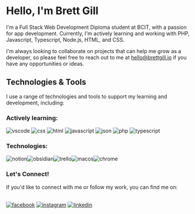# Hello, I'm Brett Gill

I'm a Full Stack Web Development Diploma student at BCIT, with a passion for app development. Currently, I'm actively learning and working with PHP, Javascript, Typescript, Node.js, HTML, and CSS.

I'm always looking to collaborate on projects that can help me grow as a developer, so please feel free to reach out to me at hello@brettgill.io if you have any opportunities or ideas.

## Technologies & Tools

I use a range of technologies and tools to support my learning and development, including:

### Actively learning:

<span style="display: inline-block;"><img src="https://img.shields.io/badge/VSCode-0078D4?style=for-the-badge&logo=visual%20studio%20code&logoColor=white" alt="vscode"></span>
<span style="display: inline-block;"><img src="https://img.shields.io/badge/CSS3-1572B6?style=for-the-badge&logo=css3&logoColor=white" alt="css"></span>
<span style="display: inline-block;"><img src="https://img.shields.io/badge/HTML5-E34F26?style=for-the-badge&logo=html5&logoColor=white" alt="html"></span>
<span style="display: inline-block;"><img src="https://img.shields.io/badge/JavaScript-323330?style=for-the-badge&logo=javascript&logoColor=F7DF1E" alt="javascript"></span>
<span style="display: inline-block;"><img src="https://img.shields.io/badge/json-5E5C5C?style=for-the-badge&logo=json&logoColor=white" alt="json"></span>
<span style="display: inline-block;"><img src="https://img.shields.io/badge/PHP-777BB4?style=for-the-badge&logo=php&logoColor=white" alt="php"></span>
<span style="display: inline-block;"><img src="https://img.shields.io/badge/TypeScript-007ACC?style=for-the-badge&logo=typescript&logoColor=white" alt="typescript"></span>

### Technologies:

<img src="https://img.shields.io/badge/Notion-000000?style=for-the-badge&logo=notion&logoColor=white" alt="notion"><img src="https://img.shields.io/badge/Obsidian-483699?style=for-the-badge&logo=Obsidian&logoColor=white" alt="obsidian"><img src="https://img.shields.io/badge/Trello-0052CC?style=for-the-badge&logo=trello&logoColor=white" alt="trello"><img src="https://img.shields.io/badge/mac%20os-000000?style=for-the-badge&logo=apple&logoColor=white" alt="macos"><img src="https://img.shields.io/badge/Google_chrome-4285F4?style=for-the-badge&logo=Google-chrome&logoColor=white" alt="chrome">

### Let's Connect!

If you'd like to connect with me or follow my work, you can find me on:

<br><a href=”https://www.facebook.com/brett.gill.986”><img src="https://img.shields.io/badge/GitHub-100000?style=for-the-badge&logo=github&logoColor=white" alt="facebook"></a>
<a href="https://www.instagram.com/bstevieg/"><img src="https://img.shields.io/badge/Instagram-E4405F?style=for-the-badge&logo=instagram&logoColor=white" alt="instagram"></a>
<a href="https://www.linkedin.com/in/thebrettgill/"><img src="https://img.shields.io/badge/LinkedIn-0077B5?style=for-the-badge&logo=linkedin&logoColor=white" alt="linkedin"></a>

<!-- <img src="" alt=""> -->

<!---
breadscorner/breadscorner is a ✨ special ✨ repository because its `README.md` (this file) appears on your GitHub profile.
You can click the Preview link to take a look at your changes.
--->
